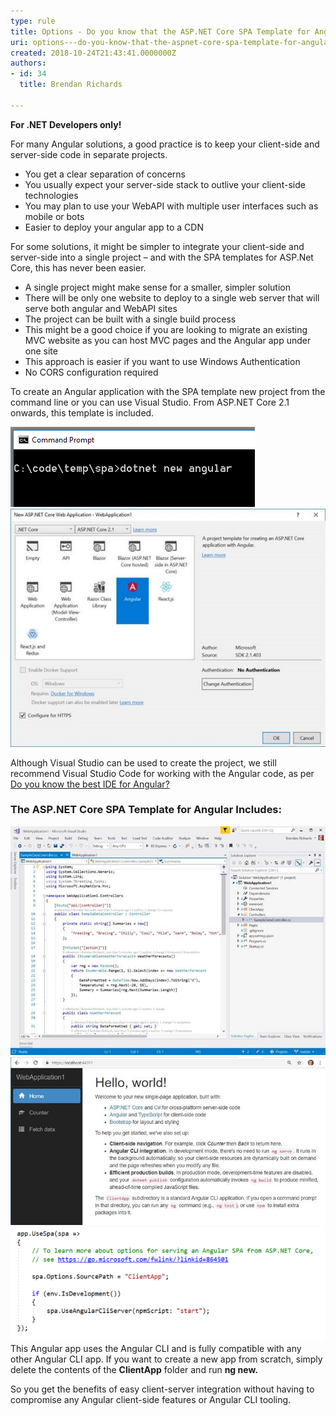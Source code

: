```yaml
---
type: rule
title: Options - Do you know that the ASP.NET Core SPA Template for Angular uses the Angular CLI?
uri: options---do-you-know-that-the-aspnet-core-spa-template-for-angular-uses-the-angular-cli
created: 2018-10-24T21:43:41.0000000Z
authors:
- id: 34
  title: Brendan Richards

---
```


**For .NET Developers only!**

For many Angular solutions, a good practice is to keep your client-side and server-side code in separate projects.

- You get a clear separation of concerns
- You usually expect your server-side stack to outlive your client-side technologies
- You may plan to use your WebAPI with multiple user interfaces such as mobile or bots
- Easier to deploy your angular app to a CDN

 
For some solutions, it might be simpler to integrate your client-side and server-side into a single project – and with the SPA templates for ASP.Net Core, this has never been easier.

- A single project might make sense for a smaller, simpler solution
- There will be only one website to deploy to a single web server that will serve both angular and WebAPI sites
- The project can be built with a single build process
- This might be a good choice if you are looking to migrate an existing MVC website as you can host MVC pages and the Angular app under one site
- This approach is easier if you want to use Windows Authentication
- No CORS configuration required


To create an Angular application with the SPA template new project from the command line or you can use Visual Studio. From ASP.NET Core 2.1 onwards, this template is included.

![Creating a project from the command line](create-angular-via-cmd.png)
![Creating a project using Visual Studio](create-angular-via-vs.jpg)

Although Visual Studio can be used to create the project, we still recommend Visual Studio Code for working with the Angular code, as per [Do you know the best IDE for Angular?](/_layouts/15/FIXUPREDIRECT.ASPX?WebId=3dfc0e07-e23a-4cbb-aac2-e778b71166a2&TermSetId=07da3ddf-0924-4cd2-a6d4-a4809ae20160&TermId=481b8d76-c2aa-4452-954a-26bb11628ba0)

###     The ASP.NET Core SPA Template for Angular Includes: 

![A simple example WebAPI](simple-example-webapi.jpg)
![An Angular UI with Twitter Bootstrap styling](angular-ui-with-bootstrap.jpg)
![Server-side configuration in Startup.cs allowing the Angular UI to be hosted from under the single ASP.NET Core website](angular-server-side-config.png)
This Angular app uses the Angular CLI and is fully compatible with any other Angular CLI app. If you want to create a new app from scratch, simply delete the contents of the **ClientApp** folder and run **ng new.**

So you get the benefits of easy client-server integration without having to compromise any Angular client-side features or Angular CLI tooling.
